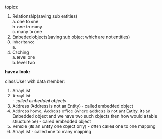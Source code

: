 topics:  

1. Relationship(saving sub entities)  
    a. one to one  
    b. one to many  
    c. many to one  
2. Embeded objects(saving sub object which are not entities)    
3. Inheritance  
    a.
4. Caching  
    a. level one  
    b. level two  
    
    
    
    
**have a look:**  
 
class User with data member:

1. ArrayList<String>  
2. ArrayList<Address> - called embedded objects  
3. Address (Address is not an Entity) - called embedded object  
4. Address home, Address office (where address is not ant Entity. its an Embedded object and we have two such objects then how would a table structure be) - called embedded object  
5. Vehicle (its an Entity one object only) - often called one to one mapping  
6. ArrayList<Vehicle> - called one to many mapping  

